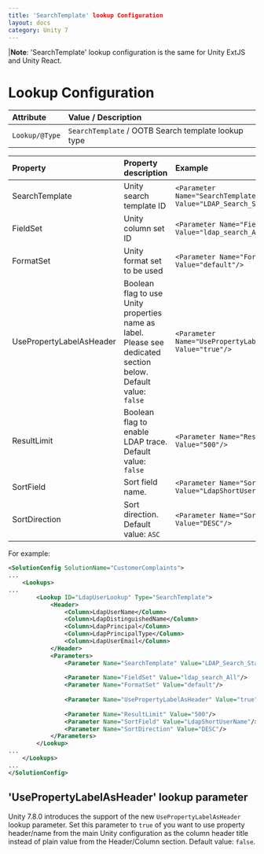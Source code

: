 ```yaml
---
title: 'SearchTemplate' lookup Configuration 
layout: docs
category: Unity 7
---
```

|**Note**: 'SearchTemplate' lookup configuration is the same for Unity ExtJS and Unity React. 

# Lookup Configuration

|Attribute | Value / Description |
|:---------|:------------|
|`Lookup/@Type`| `SearchTemplate` / OOTB Search template lookup type|

| Property       | Property description              | Example        |
|:---------------|:--------------------------------|:---------------|
| SearchTemplate | Unity search template ID | `<Parameter Name="SearchTemplate" Value="LDAP_Search_Starts"/>` |
| FieldSet | Unity column set ID | `<Parameter Name="FieldSet" Value="ldap_search_All"/>` |
| FormatSet | Unity format set to be used | `<Parameter Name="FormatSet" Value="default"/>` | 
| UsePropertyLabelAsHeader | Boolean flag to use Unity properties name as label. Please see dedicated section below. Default value: `false` | `<Parameter Name="UsePropertyLabelAsHeader" Value="true"/>` | 
| ResultLimit | Boolean flag to enable LDAP trace. Default value: `false` | `<Parameter Name="ResultLimit" Value="500"/>` | 
| SortField | Sort field name. | `<Parameter Name="SortField" Value="LdapShortUserName"/>` | 
| SortDirection | Sort direction. Default value: `ASC` | `<Parameter Name="SortDirection" Value="DESC"/>` | 

For example:
```xml
<SolutionConfig SolutionName="CustomerComplaints">  
...
    <Lookups>
...
        <Lookup ID="LdapUserLookup" Type="SearchTemplate">
            <Header>
                <Column>LdapUserName</Column>
                <Column>LdapDistinguishedName</Column>
                <Column>LdapPrincipal</Column>
                <Column>LdapPrincipalType</Column>
                <Column>LdapUserEmail</Column>
            </Header>
            <Parameters>
                <Parameter Name="SearchTemplate" Value="LDAP_Search_Starts"/>
                
                <Parameter Name="FieldSet" Value="ldap_search_All"/>
                <Parameter Name="FormatSet" Value="default"/>
                
                <Parameter Name="UsePropertyLabelAsHeader" Value="true"/>
                
                <Parameter Name="ResultLimit" Value="500"/>
                <Parameter Name="SortField" Value="LdapShortUserName"/>
                <Parameter Name="SortDirection" Value="DESC"/>
            </Parameters>
        </Lookup>
...
    </Lookups>
...
</SolutionConfig>
```
## 'UsePropertyLabelAsHeader' lookup parameter

Unity 7.8.0 introduces the support of the new `UsePropertyLabelAsHeader` lookup parameter. 
Set this parameter to `true` of you want to use property header/name from the main Unity configuration 
as the column header title instead of plain value from the Header/Column section. Default value: `false`.


